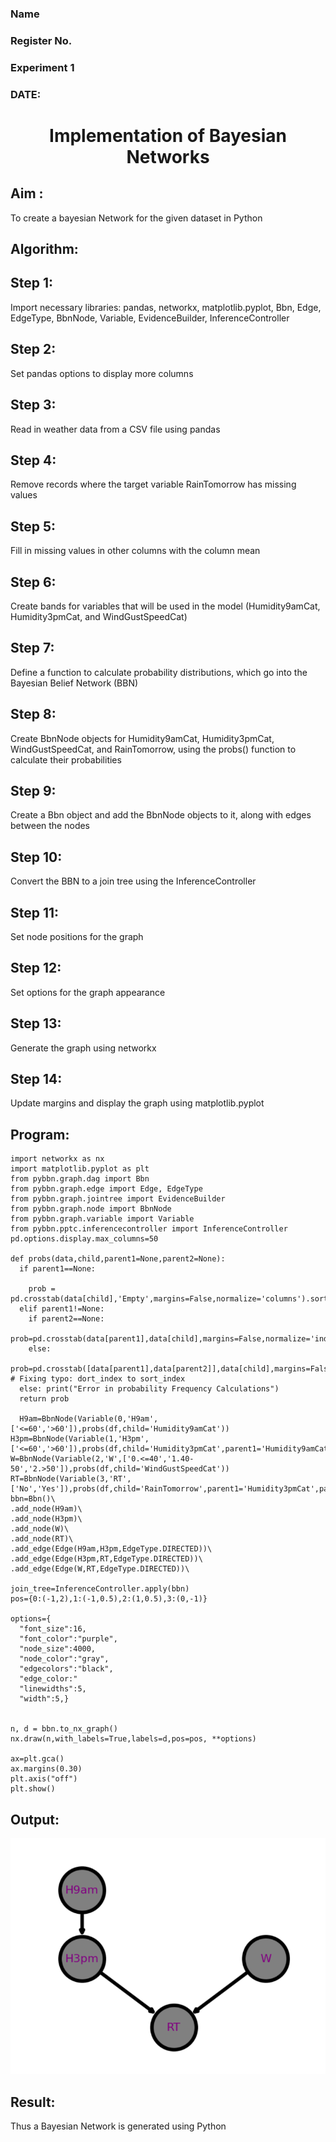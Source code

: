 <H3> Name </H3>
<H3>Register No.</H3>
<H3> Experiment 1</H3>
<H3>DATE:</H3>
<H1 ALIGN=CENTER> Implementation of Bayesian Networks</H1>

## Aim :
 To create a bayesian Network for the given dataset in Python

## Algorithm:

## Step 1:
Import necessary libraries: pandas, networkx, matplotlib.pyplot, Bbn, Edge, EdgeType, BbnNode, Variable, EvidenceBuilder, InferenceController<br/>

## Step 2:
Set pandas options to display more columns<br/>

## Step 3:
Read in weather data from a CSV file using pandas<br/>

## Step 4:
Remove records where the target variable RainTomorrow has missing values<br/>

## Step 5:
Fill in missing values in other columns with the column mean<br/>

## Step 6:
 Create bands for variables that will be used in the model (Humidity9amCat, Humidity3pmCat, and WindGustSpeedCat)<br/>

## Step 7:
Define a function to calculate probability distributions, which go into the Bayesian Belief Network (BBN)<br/>

## Step 8:
Create BbnNode objects for Humidity9amCat, Humidity3pmCat, WindGustSpeedCat, and RainTomorrow, using the probs() function to calculate their probabilities<br/>

## Step 9:
Create a Bbn object and add the BbnNode objects to it, along with edges between the nodes<br/>

## Step 10:
Convert the BBN to a join tree using the InferenceController<br/>

## Step 11:
Set node positions for the graph<br/>

## Step 12:
Set options for the graph appearance<br/>

## Step 13:
Generate the graph using networkx<br/>

## Step 14:
Update margins and display the graph using matplotlib.pyplot<br/>

## Program:
```
import networkx as nx
import matplotlib.pyplot as plt
from pybbn.graph.dag import Bbn
from pybbn.graph.edge import Edge, EdgeType
from pybbn.graph.jointree import EvidenceBuilder
from pybbn.graph.node import BbnNode
from pybbn.graph.variable import Variable
from pybbn.pptc.inferencecontroller import InferenceController
pd.options.display.max_columns=50

def probs(data,child,parent1=None,parent2=None):
  if parent1==None:

    prob = pd.crosstab(data[child],'Empty',margins=False,normalize='columns').sort_index().to_numpy().reshape(-1).tolist()
  elif parent1!=None:
    if parent2==None:
      prob=pd.crosstab(data[parent1],data[child],margins=False,normalize='index').sort_index().to_numpy().reshape(-1).tolist()
    else:
      prob=pd.crosstab([data[parent1],data[parent2]],data[child],margins=False,normalize='index').sort_index().to_numpy().reshape(-1).tolist() # Fixing typo: dort_index to sort_index
  else: print("Error in probability Frequency Calculations")
  return prob

  H9am=BbnNode(Variable(0,'H9am',['<=60','>60']),probs(df,child='Humidity9amCat'))
H3pm=BbnNode(Variable(1,'H3pm',['<=60','>60']),probs(df,child='Humidity3pmCat',parent1='Humidity9amCat'))
W=BbnNode(Variable(2,'W',['0.<=40','1.40-50','2.>50']),probs(df,child='WindGustSpeedCat'))
RT=BbnNode(Variable(3,'RT',['No','Yes']),probs(df,child='RainTomorrow',parent1='Humidity3pmCat',parent2='WindGustSpeedCat'))
bbn=Bbn()\
.add_node(H9am)\
.add_node(H3pm)\
.add_node(W)\
.add_node(RT)\
.add_edge(Edge(H9am,H3pm,EdgeType.DIRECTED))\
.add_edge(Edge(H3pm,RT,EdgeType.DIRECTED))\
.add_edge(Edge(W,RT,EdgeType.DIRECTED))\

join_tree=InferenceController.apply(bbn)
pos={0:(-1,2),1:(-1,0.5),2:(1,0.5),3:(0,-1)}

options={
  "font_size":16,
  "font_color":"purple",
  "node_size":4000,
  "node_color":"gray",
  "edgecolors":"black",
  "edge_color:"
  "linewidths":5,
  "width":5,}


n, d = bbn.to_nx_graph()
nx.draw(n,with_labels=True,labels=d,pos=pos, **options)

ax=plt.gca()
ax.margins(0.30)
plt.axis("off")
plt.show()
```
## Output:
![alt text](aai-1.png)
## Result:
   Thus a Bayesian Network is generated using Python

